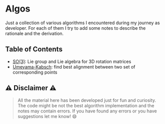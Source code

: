 # Algos
Just a collection of various algorithms I encountered during my journey as developer. For each of them I try to add some notes to describe the  rationale and the derivation.

## Table of Contents
- [SO(3)](./so3/so3.pdf): Lie group and Lie algebra for 3D rotation matrices
- [Umeyama-Kabsch](./umeyama_kabsch/umeyama_kabsch.pdf): find best alignment between two set of corresponding points

## :warning: Disclaimer :warning:
>All the material here has been developed just for fun and curiosity. The code might be not the best algorithm implementation and the notes may contain errors. If you have found any errors or you have suggestions let me know! :smile:
